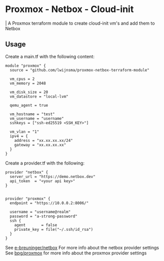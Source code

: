 # Proxmox - Netbox - Cloud-init
| A Proxmox terraform module to create cloud-init vm's and add them to Netbox

## Usage

Create a main.tf with the following content:
```HCL
module "proxmox" {
  source = "github.com/lwijnsma/proxmox-netbox-terraform-module"

  vm_cpus = 2
  vm_memory = 2048

  vm_disk_size = 20
  vm_datastore = "local-lvm"
  
  qemu_agent = true

  vm_hostname = "test"
  vm_username = "username"
  sshkeys = ["ssh-ed25519 <SSH_KEY>"]
  
  vm_vlan = "1"
  ipv4 = {
    address = "xx.xx.xx.xx/24"
    gateway = "xx.xx.xx.xx"
  }
}
```

Create a provider.tf with the following:
```HCL
provider "netbox" {
  server_url = "https://demo.netbox.dev"
  api_token  = "<your api key>"
}


provider "proxmox" {
  endpoint = "https://10.0.0.2:8006/"

  username = "username@realm"
  password = "a-strong-password"
  ssh {
    agent       = false
    private_key = file("~/.ssh/id_rsa")
  }
}
```
See [e-breuninger/netbox](https://registry.terraform.io/providers/e-breuninger/netbox/latest/docs) For more info about the netbox provider settings
See [bpg/proxmox](https://registry.terraform.io/providers/bpg/proxmox/latest/docs) for more info about the proxmox provider settings